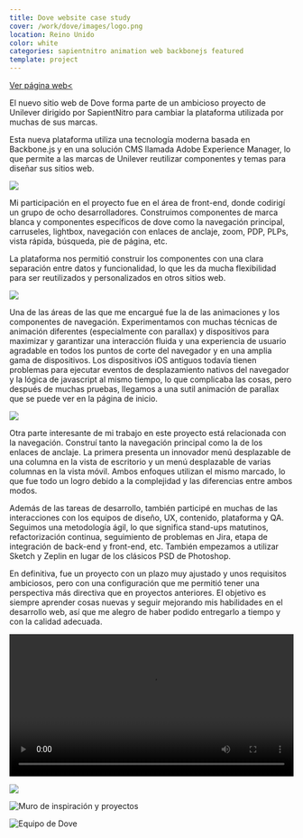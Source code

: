 ```yaml
---
title: Dove website case study
cover: /work/dove/images/logo.png
location: Reino Unido
color: white
categories: sapientnitro animation web backbonejs featured
template: project
---
```


<p class="align-center">
<a class="btn external" role="button" href="http://www.dove.com/uk" target="_blank">Ver página web<</a>
</p>

El nuevo sitio web de Dove forma parte de un ambicioso proyecto de Unilever dirigido por SapientNitro para cambiar la plataforma utilizada por muchas de sus marcas.

Esta nueva plataforma utiliza una tecnología moderna basada en Backbone.js y en una solución CMS llamada Adobe Experience Manager, lo que permite a las marcas de Unilever reutilizar componentes y temas para diseñar sus sitios web.

![](/work/dove/images/0.png)

Mi participación en el proyecto fue en el área de front-end, donde codirigí un grupo de ocho desarrolladores. Construimos componentes de marca blanca y componentes específicos de dove como la navegación principal, carruseles, lightbox, navegación con enlaces de anclaje, zoom, PDP, PLPs, vista rápida, búsqueda, pie de página, etc.

La plataforma nos permitió construir los componentes con una clara separación entre datos y funcionalidad, lo que les da mucha flexibilidad para ser reutilizados y personalizados en otros sitios web.

![](/work/dove/images/1.png)

Una de las áreas de las que me encargué fue la de las animaciones y los componentes de navegación. Experimentamos con muchas técnicas de animación diferentes (especialmente con parallax) y dispositivos para maximizar y garantizar una interacción fluida y una experiencia de usuario agradable en todos los puntos de corte del navegador y en una amplia gama de dispositivos. Los dispositivos iOS antiguos todavía tienen problemas para ejecutar eventos de desplazamiento nativos del navegador y la lógica de javascript al mismo tiempo, lo que complicaba las cosas, pero después de muchas pruebas, llegamos a una sutil animación de parallax que se puede ver en la página de inicio.

![](/work/dove/images/2.png)

Otra parte interesante de mi trabajo en este proyecto está relacionada con la navegación. Construí tanto la navegación principal como la de los enlaces de anclaje. La primera presenta un innovador menú desplazable de una columna en la vista de escritorio y un menú desplazable de varias columnas en la vista móvil. Ambos enfoques utilizan el mismo marcado, lo que fue todo un logro debido a la complejidad y las diferencias entre ambos modos.

Además de las tareas de desarrollo, también participé en muchas de las interacciones con los equipos de diseño, UX, contenido, plataforma y QA. Seguimos una metodología ágil, lo que significa stand-ups matutinos, refactorización continua, seguimiento de problemas en Jira, etapa de integración de back-end y front-end, etc. También empezamos a utilizar Sketch y Zeplin en lugar de los clásicos PSD de Photoshop.

En definitiva, fue un proyecto con un plazo muy ajustado y unos requisitos ambiciosos, pero con una configuración que me permitió tener una perspectiva más directiva que en proyectos anteriores. El objetivo es siempre aprender cosas nuevas y seguir mejorando mis habilidades en el desarrollo web, así que me alegro de haber podido entregarlo a tiempo y con la calidad adecuada.

<video class="full-img" width="100%" controls>
  <source src="/work/dove/videos/1.mp4" type="video/mp4" />
</video>

![](/work/dove/images/4.jpg)

![](/work/dove/images/board.jpg "Muro de inspiración y proyectos")

![](/work/dove/images/team.jpg "Equipo de Dove")

